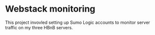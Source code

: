 # Webstack monitoring

This project invovled setting up Sumo Logic accounts to monitor server traffic
on my three HBnB servers.
